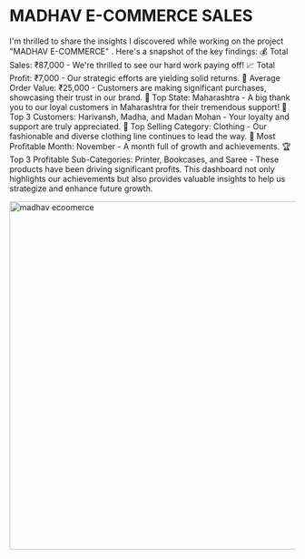 # MADHAV E-COMMERCE SALES
 I'm thrilled to share the insights I discovered while working on the project "MADHAV E-COMMERCE" . Here's a snapshot of the key findings:
💰 Total Sales: ₹87,000 - We're thrilled to see our hard work paying off!
📈 Total Profit: ₹7,000 - Our strategic efforts are yielding solid returns.
🛒 Average Order Value: ₹25,000 - Customers are making significant purchases, showcasing their trust in our brand.
📍 Top State: Maharashtra - A big thank you to our loyal customers in Maharashtra for their tremendous support!
👥 Top 3 Customers: Harivansh, Madha, and Madan Mohan - Your loyalty and support are truly appreciated.
👗 Top Selling Category: Clothing - Our fashionable and diverse clothing line continues to lead the way.
📅 Most Profitable Month: November - A month full of growth and achievements.
🏆 Top 3 Profitable Sub-Categories: Printer, Bookcases, and Saree - These products have been driving significant profits.
This dashboard not only highlights our achievements but also provides valuable insights to help us strategize and enhance future growth.

<img width="612" alt="madhav ecoomerce" src="https://github.com/Shailyk05/Madhav_E-commerce/assets/153099163/6cd6efb1-d48b-4407-9c47-97b9338a593a">
